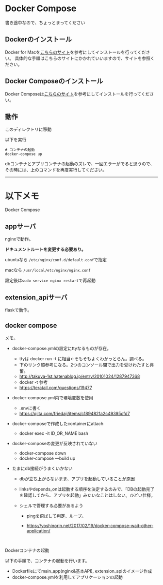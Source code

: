 # Docker Compose

書き途中なので、ちょっとまってください

## Dockerのインストール
Docker for Macを[こちらのサイト](https://docs.docker.com/docker-for-mac/)を参考にしてインストールを行ってください。
具体的な手順はこちらのサイトにかかれていいますので、サイトを参照ください。

## Docker Composeのインストール
Docker Composeは[こちらのサイト](https://docs.docker.com/compose/install/)を参考にしてインストールを行ってください。  


## 動作

このディレクトリに移動  

以下を実行

```shell
# コンテナの起動
docker-compose up
```

dbコンテナとアプリコンテナの起動のズレで、一回エラーがでると思うので、その時には、上のコマンドを再度実行してください。



---





# 以下メモ

Docker Compose

## appサーバ

nginxで動作。

**ドキュメントルートを変更する必要あり。**

ubuntuなら `/etc/nginx/conf.d/default.conf`で指定

macなら `/usr/local/etc/nginx/nginx.conf`

設定後は`sudo service nginx restart`で再起動

## extension_apiサーバ

flaskで動作。



## docker compose

メモ。

- docker-compose.ymlの設定にttyなるものが存在。

  - ttyは docker run -t に相当←そもそもよくわかっとらん。調べる。
  - 下のリンク超参考になる。2つのコンソール間で出力を受けわたすと興奮。
  - http://takuya-1st.hatenablog.jp/entry/20101024/1287947368
  - docker -t 参考
  - https://teratail.com/questions/19477

- docker-compose.yml内で環境変数を使用

  - .envに書く
  - https://qiita.com/friedaji/items/c1894821a2c49395cfd7

- docker-composeで作成したcontainerにattach

  - docker exec -it ID_OR_NAME bash

- docker-composeの変更が反映されていない

  - docker-compose down
  - docker-compose —build up

- たまにdb接続がうまくいかない

  - dbが立ち上がらないまま、アプリを起動していることが原因

  - linksやdepends_onは起動する順序を決定するのみで、「DBの起動完了を確認してから、アプリを起動」みたいなことはしない。ひどい仕様。

  - シェルで管理する必要があるよう

    - pingを飛ばして判定、ループ。

    - https://yoshinorin.net/2017/02/19/docker-compose-wait-other-application/

      ​

Dockerコンテナの起動

以下の手順で、コンテナの起動を行います。
- Dockerfileにてmain_app(nginx&基本API), extension_apiのイメージ作成
- docker-compose.ymlを利用してアプリケーションの起動